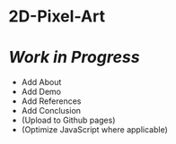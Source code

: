 # 2D-Pixel-Art
# *Work in Progress*
- Add About
- Add Demo 
- Add References
- Add Conclusion
- (Upload to Github pages)
- (Optimize JavaScript where applicable)
